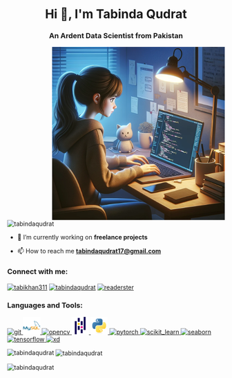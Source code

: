 <h1 align="center">Hi 👋, I'm Tabinda Qudrat</h1>
<h3 align="center">An Ardent Data Scientist from Pakistan</h3>
<img align="right" alt="coding" width="400" src="img.webp">

<p align="left"> <img src="https://komarev.com/ghpvc/?username=tabindaqudrat&label=Profile%20views&color=0e75b6&style=flat" alt="tabindaqudrat" /> </p>

- 🔭 I’m currently working on **freelance projects**

- 📫 How to reach me **tabindaqudrat17@gmail.com**

<h3 align="left">Connect with me:</h3>
<p align="left">
<a href="https://twitter.com/tabikhan311" target="blank"><img align="center" src="https://raw.githubusercontent.com/rahuldkjain/github-profile-readme-generator/master/src/images/icons/Social/twitter.svg" alt="tabikhan311" height="30" width="40" /></a>
<a href="https://linkedin.com/in/tabindaqudrat" target="blank"><img align="center" src="https://raw.githubusercontent.com/rahuldkjain/github-profile-readme-generator/master/src/images/icons/Social/linked-in-alt.svg" alt="tabindaqudrat" height="30" width="40" /></a>
<a href="https://instagram.com/readerster" target="blank"><img align="center" src="https://raw.githubusercontent.com/rahuldkjain/github-profile-readme-generator/master/src/images/icons/Social/instagram.svg" alt="readerster" height="30" width="40" /></a>
</p>

<h3 align="left">Languages and Tools:</h3>
<p align="left"> <a href="https://git-scm.com/" target="_blank" rel="noreferrer"> <img src="https://www.vectorlogo.zone/logos/git-scm/git-scm-icon.svg" alt="git" width="40" height="40"/> </a> <a href="https://www.mysql.com/" target="_blank" rel="noreferrer"> <img src="https://raw.githubusercontent.com/devicons/devicon/master/icons/mysql/mysql-original-wordmark.svg" alt="mysql" width="40" height="40"/> </a> <a href="https://opencv.org/" target="_blank" rel="noreferrer"> <img src="https://www.vectorlogo.zone/logos/opencv/opencv-icon.svg" alt="opencv" width="40" height="40"/> </a> <a href="https://pandas.pydata.org/" target="_blank" rel="noreferrer"> <img src="https://raw.githubusercontent.com/devicons/devicon/2ae2a900d2f041da66e950e4d48052658d850630/icons/pandas/pandas-original.svg" alt="pandas" width="40" height="40"/> </a> <a href="https://www.python.org" target="_blank" rel="noreferrer"> <img src="https://raw.githubusercontent.com/devicons/devicon/master/icons/python/python-original.svg" alt="python" width="40" height="40"/> </a> <a href="https://pytorch.org/" target="_blank" rel="noreferrer"> <img src="https://www.vectorlogo.zone/logos/pytorch/pytorch-icon.svg" alt="pytorch" width="40" height="40"/> </a> <a href="https://scikit-learn.org/" target="_blank" rel="noreferrer"> <img src="https://upload.wikimedia.org/wikipedia/commons/0/05/Scikit_learn_logo_small.svg" alt="scikit_learn" width="40" height="40"/> </a> <a href="https://seaborn.pydata.org/" target="_blank" rel="noreferrer"> <img src="https://seaborn.pydata.org/_images/logo-mark-lightbg.svg" alt="seaborn" width="40" height="40"/> </a> <a href="https://www.tensorflow.org" target="_blank" rel="noreferrer"> <img src="https://www.vectorlogo.zone/logos/tensorflow/tensorflow-icon.svg" alt="tensorflow" width="40" height="40"/> </a> <a href="https://www.adobe.com/products/xd.html" target="_blank" rel="noreferrer"> <img src="https://cdn.worldvectorlogo.com/logos/adobe-xd.svg" alt="xd" width="40" height="40"/> </a> </p>




<p><img align="left" src="https://github-readme-stats.vercel.app/api/top-langs?username=tabindaqudrat&show_icons=true&locale=en&layout=compact" alt="tabindaqudrat" /></p>

<p>&nbsp;<img align="center" src="https://github-readme-stats.vercel.app/api?username=tabindaqudrat&show_icons=true&locale=en" alt="tabindaqudrat" /></p>

<p><img align="center" src="https://github-readme-streak-stats.herokuapp.com/?user=tabindaqudrat&" alt="tabindaqudrat" /></p>
